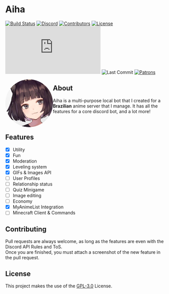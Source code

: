 Aiha
=======
[![Build Status](https://img.shields.io/travis/Kevinwkz/Aiha/master?style=for-the-badge)](https://travis-ci.org/Kevinwkz/Aiha)
[![Discord](https://img.shields.io/discord/739910960810295338?color=%237289DA&label=Discord&style=for-the-badge)](https://discord.gg/zz6zFS5)
[![Contributors](https://img.shields.io/github/contributors/Kevinwkz/Aiha?style=for-the-badge)](https://github.com/Kevinwkz/Aiha/graphs/contributors)
[![License](https://img.shields.io/github/license/Kevinwkz/Aiha?style=for-the-badge)](LICENSE)
[![Node Version](https://img.shields.io/node/v/discord.js?style=for-the-badge)](https://nodejs.org/)
![Last Commit](https://img.shields.io/github/last-commit/Kevinwkz/Aiha/master?color=%23038cfc&style=for-the-badge)
[![Patrons](https://img.shields.io/endpoint.svg?url=https%3A%2F%2Fshieldsio-patreon.herokuapp.com%2FKevinwkz&style=for-the-badge)](https://www.patreon.com/Kevinwkz)

<img align="left" width="150" height="150" src="/Assets/Images/avatar.jpg" style="border-radius: 50%">

About
----

Aiha is a multi-purpose local bot that I created for a **Brazilian** anime server that I manage.
It has all the features for a core discord bot, and a lot more!

<br>

Features
--------

- [x] Utility
- [x] Fun
- [x] Moderation
- [x] Leveling system
- [x] GIFs & Images API
- [ ] User Profiles
- [ ] Relationship status
- [ ] Quiz Minigame
- [ ] Image editing
- [ ] Economy
- [x] MyAnimeList Integration
- [ ] Minecraft Client & Commands

Contributing
------------
Pull requests are always welcome, as long as the features are even with the Discord API Rules and ToS.<br>
Once you are finished, you must attach a screenshot of the new feature in the pull request.

License
-------
This project makes the use of the [GPL-3.0](https://www.gnu.org/licenses/gpl-3.0.en.html) License.
